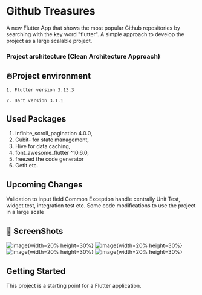 # Github Treasures

A new Flutter App that shows the most popular
Github repositories by searching with the key word "flutter".
A simple approach to develop the project as a large scalable project.

### Project architecture (Clean Architecture Approach)

## 🔥Project environment

    1. Flutter version 3.13.3

    2. Dart version 3.1.1

## Used Packages

1. infinite_scroll_pagination 4.0.0,
2. Cubit- for state management,
3. Hive for data caching,
4. font_awesome_flutter ^10.6.0,
5. freezed the code generator 
6. GetIt etc.

## Upcoming Changes 
Validation to input field
Common Exception handle centrally
Unit Test, widget test, integration test etc.
Some code modifications to use the project in a large scale

## 📸 ScreenShots
![image](https://drive.google.com/uc?export=view&id=1z4f99LSCMd48f9fiz8KZbymmMn9mpWDi){width=20% height=30%} ![image](https://drive.google.com/uc?export=view&id=1zFcDa8LbqOHOEap9ayc4EJWKvK6INklt){width=20% height=30%}  ![image](https://drive.google.com/uc?export=view&id=1zqvYkveFc2dMNuBVdERvurAcGWCwO2pR){width=20% height=30%} ![image](https://drive.google.com/uc?export=view&id=1zy9prwWA6gs3_HHlw-aGR7Jdk91ZwGRW){width=20% height=30%}


## Getting Started

This project is a starting point for a Flutter application.